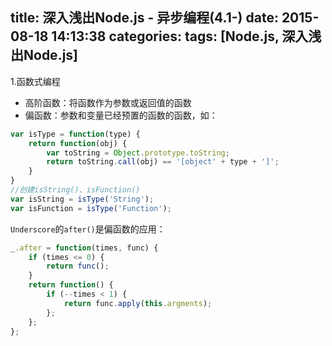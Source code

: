 title: 深入浅出Node.js - 异步编程(4.1-)
date: 2015-08-18 14:13:38
categories:
tags: [Node.js, 深入浅出Node.js]
---

1.函数式编程
- 高阶函数：将函数作为参数或返回值的函数
- 偏函数：参数和变量已经预置的函数的函数，如：

```javascript
var isType = function(type) {
    return function(obj) {
        var toString = Object.prototype.toString;
        return toString.call(obj) == '[object' + type + ']';
    }
}
//创建isString()、isFunction()
var isString = isType('String');
var isFunction = isType('Function');
```
<!--more-->

`Underscore`的`after()`是偏函数的应用：
```javascript
_.after = function(times, func) {
    if (times <= 0) {
        return func();
    }
    return function() {
        if (--times < 1) {
            return func.apply(this.argments);
        };
    };
};
```

